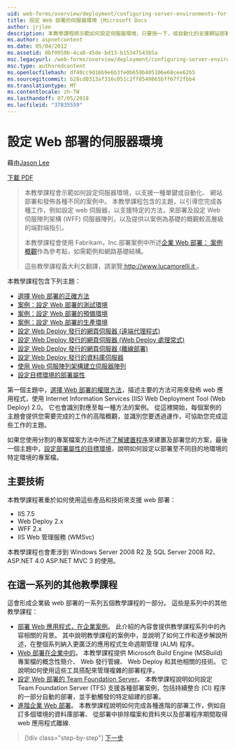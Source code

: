 ```yaml
---
uid: web-forms/overview/deployment/configuring-server-environments-for-web-deployment/configuring-server-environments-for-web-deployment
title: 設定 Web 部署的伺服器環境 |Microsoft Docs
author: jrjlee
description: 本教學課程將示範如何設定伺服器環境，只要按一下，或自動化的支援網站部署，各種不同的畫面中的發行...
ms.author: aspnetcontent
ms.date: 05/04/2012
ms.assetid: 0bf0959b-4ca8-45de-bd13-b15347543b5a
msc.legacyurl: /web-forms/overview/deployment/configuring-server-environments-for-web-deployment/configuring-server-environments-for-web-deployment
msc.type: authoredcontent
ms.openlocfilehash: df40cc9d16b9e6b3fe0b659b405106e68cee62b5
ms.sourcegitcommit: b28cd0313af316c051c2ff8549865bff67f2fbb4
ms.translationtype: MT
ms.contentlocale: zh-TW
ms.lasthandoff: 07/05/2018
ms.locfileid: "37835559"
---
```

<a name="configuring-server-environments-for-web-deployment"></a>設定 Web 部署的伺服器環境
====================
藉由[Jason Lee](https://github.com/jrjlee)

[下載 PDF](https://msdnshared.blob.core.windows.net/media/MSDNBlogsFS/prod.evol.blogs.msdn.com/CommunityServer.Blogs.Components.WeblogFiles/00/00/00/63/56/8130.DeployingWebAppsInEnterpriseScenarios.pdf)

> 本教學課程會示範如何設定伺服器環境，以支援一種單鍵或自動化、 網站部署和發佈各種不同的案例中。 本教學課程包含的主題，以引導您完成各種工作，例如設定 web 伺服器，以支援特定的方法，來部署及設定 Web 伺服陣列架構 (WFF) 伺服器陣列，以及提供以案例為基礎的概觀較高層級的端對端指引。
> 
> 本教學課程會使用 Fabrikam，Inc.部署案例中所述[企業 Web 部署： 案例概觀](../deploying-web-applications-in-enterprise-scenarios/enterprise-web-deployment-scenario-overview.md)作為參考點，如需範例和網路基礎結構。
> 
> 這些教學課程義大利文翻譯，請瀏覽[ http://www.lucamorelli.it ](http://www.lucamorelli.it)。


本教學課程包含下列主題：

- [選擇 Web 部署的正確方法](choosing-the-right-approach-to-web-deployment.md)
- [案例：設定 Web 部署的測試環境](scenario-configuring-a-test-environment-for-web-deployment.md)
- [案例：設定 Web 部署的預備環境](scenario-configuring-a-staging-environment-for-web-deployment.md)
- [案例：設定 Web 部署的生產環境](scenario-configuring-a-production-environment-for-web-deployment.md)
- [設定 Web Deploy 發行的網頁伺服器 (遠端代理程式)](configuring-a-web-server-for-web-deploy-publishing-remote-agent.md)
- [設定 Web Deploy 發行的網頁伺服器 (Web Deploy 處理常式)](configuring-a-web-server-for-web-deploy-publishing-web-deploy-handler.md)
- [設定 Web Deploy 發行的網頁伺服器 (離線部署)](configuring-a-web-server-for-web-deploy-publishing-offline-deployment.md)
- [設定 Web Deploy 發行的資料庫伺服器](configuring-a-database-server-for-web-deploy-publishing.md)
- [使用 Web 伺服陣列架構建立伺服器陣列](creating-a-server-farm-with-the-web-farm-framework.md)
- [設定目標環境的部署屬性](configuring-deployment-properties-for-a-target-environment.md)

第一個主題中，[選擇 Web 部署的權限方法](choosing-the-right-approach-to-web-deployment.md)，描述主要的方法可用來發佈 web 應用程式，使用 Internet Information Services (IIS) Web Deployment Tool (Web Deploy) 2.0。 它也會識別對應至每一種方法的案例。 從這裡開始，每個案例的主題會提供您需要完成的工作的高階概觀，並識別您要透過運作，可協助您完成這些工作的主題。

如果您使用分割的專案檔案方法中所述[了解建置程序](../web-deployment-in-the-enterprise/understanding-the-build-process.md)來建置及部署您的方案，最後一個主題中，[設定部署屬性的目標環境](configuring-deployment-properties-for-a-target-environment.md)，說明如何設定以部署至不同目的地環境的特定環境的專案檔。

## <a name="key-technologies"></a>主要技術

本教學課程著重於如何使用這些產品和技術來支援 web 部署：

- IIS 7.5
- Web Deploy 2.x
- WFF 2.x
- IIS Web 管理服務 (WMSvc)

本教學課程也會牽涉到 Windows Server 2008 R2 及 SQL Server 2008 R2、 ASP.NET 4.0 ASP.NET MVC 3 的使用。

## <a name="other-tutorials-in-this-series"></a>在這一系列的其他教學課程

這會形成企業級 web 部署的一系列五個教學課程的一部分。 這些是系列中的其他教學課程：

- [部署 Web 應用程式，在企業案例](../deploying-web-applications-in-enterprise-scenarios/deploying-web-applications-in-enterprise-scenarios.md)。 此介紹的內容會提供教學課程系列中的內容相關的背景。 其中說明教學課程的案例中，並說明了如何工作和逐步解說所述，在整個系列納入更廣泛的應用程式生命週期管理 (ALM) 程序。
- [Web 部署在企業中的](../web-deployment-in-the-enterprise/web-deployment-in-the-enterprise.md)。 本教學課程提供 Microsoft Build Engine (MSBuild) 專案檔的概念性簡介、 Web 發行管線、 Web Deploy 和其他相關的技術。 它說明如何使用這些工具搭配來管理複雜的部署程序。
- [設定 Web 部署的 Team Foundation Server](../configuring-team-foundation-server-for-web-deployment/configuring-team-foundation-server-for-web-deployment.md)。 本教學課程說明如何設定 Team Foundation Server (TFS) 支援各種部署案例，包括持續整合 (CI) 程序的一部分自動的部署，並手動觸發的特定組建的部署。
- [進階企業 Web 部署](../advanced-enterprise-web-deployment/advanced-enterprise-web-deployment.md)。 本教學課程說明如何完成各種進階的部署工作，例如自訂多個環境的資料庫部署、 從部署中排除檔案和資料夾以及部署程序期間取得 web 應用程式離線.

> [!div class="step-by-step"]
> [下一步](choosing-the-right-approach-to-web-deployment.md)
